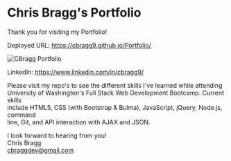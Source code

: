 # Chris Bragg's Portfolio
Thank you for visiting my Portfolio!  

Deployed URL: https://cbragg9.github.io/Portfolio/  

![CBragg Portfolio](https://media.giphy.com/media/jTraglFbpw7GkLl9DW/giphy.gif)

LinkedIn: https://www.linkedin.com/in/cbragg9/  

Please visit my repo's to see the different skills I've learned while attending  
University of Washington's Full Stack Web Development Bootcamp. Current skills  
include HTML5, CSS (with Bootstrap & Bulma), JavaScript, jQuery, Node.js, command  
line, Git, and API interaction with AJAX and JSON.  

I look forward to hearing from you!  
Chris Bragg  
cbraggdev@gmail.com  
